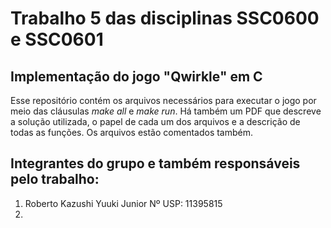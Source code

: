 # Trabalho 5 das disciplinas SSC0600 e SSC0601
## Implementação do jogo "Qwirkle" em C 
Esse repositório contém os arquivos necessários para executar o jogo por meio das cláusulas *make all* e *make run*. Há também um PDF que descreve a solução
utilizada, o papel de cada um dos arquivos e a descrição de todas as funções. Os arquivos estão comentados também. 
## Integrantes do grupo e também responsáveis pelo trabalho: 
1. Roberto Kazushi Yuuki Junior Nº USP: 11395815
2. 
